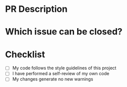 # PR Description


# Which issue can be closed?
<!-- Closes #ID1, Closes #ID2 -->


# Checklist
- [ ] My code follows the style guidelines of this project
- [ ] I have performed a self-review of my own code
- [ ] My changes generate no new warnings

